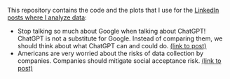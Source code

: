 This repository contains the code and the plots that I use for the [LinkedIn posts where I analyze data](https://www.linkedin.com/in/emilio-l/recent-activity/shares/):

- Stop talking so much about Google when talking about ChatGPT! ChatGPT is not a substitute for Google. Instead of comparing them, we should think about what ChatGPT can and could do. [(link to post)](https://www.linkedin.com/feed/update/urn:li:activity:7032045940001705985/)
- Americans are very worried about the risks of data collection by companies. Companies should mitigate social acceptance risk. [(link to post)](https://www.linkedin.com/posts/emilio-l_risks-data-publicopinion-activity-7041452936568180736-GhC5/?utm_source=share&utm_medium=member_desktop)
